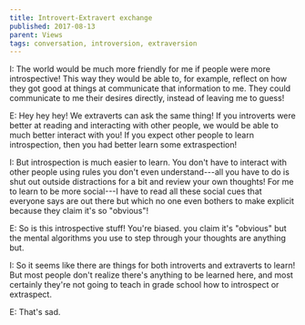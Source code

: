 ```yaml
---
title: Introvert-Extravert exchange
published: 2017-08-13
parent: Views
tags: conversation, introversion, extraversion
---
```



I: The world would be much more friendly for me if people were more introspective! This way they would be able to, for example, reflect on how they got good at things at communicate that information to me. They could communicate to me their desires directly, instead of leaving me to guess!

E: Hey hey hey! We extraverts can ask the same thing! If you introverts were better at reading and interacting with other people, we would be able to much better interact with you! If you expect other people to learn introspection, then you had better learn some extraspection!

I: But introspection is much easier to learn. You don't have to interact with other people using rules you don't even understand---all you have to do is shut out outside distractions for a bit and review your own thoughts! For me to learn to be more social---I have to read all these social cues that everyone says are out there but which no one even bothers to make explicit because they claim it's so "obvious"!

E: So is this introspective stuff! You're biased. you claim it's "obvious" but the mental algorithms you use to step through your thoughts are anything but.

I: So it seems like there are things for both introverts and extraverts to learn! But most people don't realize there's anything to be learned here, and most certainly they're not going to teach in grade school how to introspect or extraspect.

E: That's sad.

